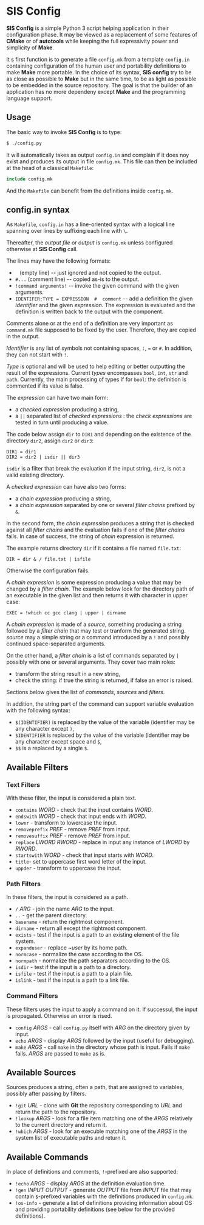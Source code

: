 # SIS Config

**SIS Config** is a simple Python 3 script helping application in their configuration phase. It may be viewed as a replacement of some features of **CMake** or of **autotools** while keeping the full expressivity power and simplicity of **Make**.

It s first function is to generate a file `config.mk` from a template `config.in` containing configuration of the human user and portability definitions to make **Make** more portable. In the choice of its syntax, **SIS config** try to be as close as possible to **Make** but in the same time, to be as light as possible to be embedded in the source repository. The goal is that the builder of an application has no more dependeny except **Make** and the programming language support.



## Usage

The basic way to invoke **SIS Config** is to type:

```sh
$ ./config.py
```

It will automatically takes as output `config.in` and complain if it does noy exist and produces its output in file `config.mk`. This file can then be included at the head of a classical `Makefile`:

```makefile
include config.mk
```

And the `Makefile` can benefit from the definitions inside `config.mk`.



## config.in syntax

As `Makefile`, `config.in` has a line-oriented syntax with a logical line spanning over lines by suffixing each line with `\`.

Thereafter, the _output file_ or _output_ is `config.mk` unless configured otherwise at **SIS Config** call.

The lines may have the following formats:

* ` ` (empty line) -- just ignored and not copied to the output.
* `#...` (comment line) -- copied as-is to the output.
* `!command arguments!` -- invoke the given command with the given arguments.
* `IDENTIFER:TYPE = EXPRESSION  #  comment` -- add a definition the given _identifier_ and the given _expression_. The expression is evaluated and the definition is written back to the output with the component.

Comments alone or at the end of a definition are very important as `command.mk` file supposed to be fixed by the user. Therefore, they are copied in the output.

_Identifier_ is any list of symbols not containing spaces, `:`, `=` or `#`. In addition, they can not start with `!`.

_Type_ is optional and will be used to help editing or better outputting the result of the expressions. Current _types_ encompasses `bool`, `int`, `str` and `path`. Currently, the main processing of types if for `bool`: the definition is commented if its value is false.


The _expression_ can have two main form:
* a _checked expression_ producing a string,
* a `||` separated list of _checked expressions_ : the _check expressions_ are tested in turn until producing a value.

The code below assign `dir` to `DIR1` and depending on the existence of the directory `dir2`, assign `dir2` or `dir3`:

```
DIR1 = dir1
DIR2 = dir2 | isdir || dir3
```

`isdir` is a filter that break the evaluation if the input string, `dir2`, is not a valid existing directory.


A _checked expression_ can have also two forms:
* a _chain expression_ producing a string,
* a _chain expression_ separated by one or several _filter chains_ prefixed by `&`.

In the second form, the _chain expression_ produces a string that is checked against all _filter chains_ and the evaluation fails if one of the _filter chains_ fails. In case of success, the string of _chain_ expression is returned.

The example returns directory `dir` if it contains a file named `file.txt`:

```
DIR = dir & / file.txt | isfile
```
Otherwise the configuration fails.


A _chain expression_ is some expression producing a value that may be changed by a _filter chain_. The example below look for the directory path of an executable in the given list and then returns it with character in upper case:

```
EXEC = !which cc gcc clang | upper | dirname
```

A _chain expression_ is made of a _source_, something producing a string followed by a _filter chain_ that may test or tranform the generated string. _source_ may a simple string or a command introduced by a `!` and possibly continued space-separated arguments.

On the other hand, a _filter chain_ is a list of commands separated by `|` possibly with one or several arguments. They cover two main roles:
* transform the string result in a new string,
* check the string: if true the string is returned, if false an error is raised.

Sections below gives the list of _commands_, _sources_ and _filters_.

In addition, the string part of the command can support variable evaluation with the following syntax:
* `$(IDENTIFIER)` is replaced by the value of the variable (identifier may be any character except `)`,
* `$IDENTIFIER` is replaced by the value of the variable (identifier may be any character except space and `$`,
* `$$` is a replaced by a single `$`.



## Available Filters

### Text Filters

With these filter, the input is considered a plain text.

* `contains` _WORD_ - check that the input contains _WORD_.
* `endswith` _WORD_ - check that input ends with _WORD_.
* `lower` - transform to lowercase the input.
* `removeprefix` _PREF_ - remove _PREF_ from input.
* `removesuffix` _PREF_ - remove _PREF_ from input.
* `replace` _LWORD_ _RWORD_ - replace in input any instance of _LWORD_ by _RWORD_.
* `startswith` _WORD_ - check that input starts with _WORD_.
* `title`- set to uppercase first word letter of the input.
* `uppder` - transform to uppercase the input.

### Path Filters

In these filters, the input is considered as a path.

* `/` _ARG_ - join the name _ARG_ to the input.
* `..` - get the parent directory.
* `basename` - return the rightmost component.
* `dirname` - return all except the rightmost component.
* `exists` - test if the input is a path to an existing element of the file system.
* `expanduser` - replace ~_user_ by its home path.
* `normcase` - normalize the case according to the OS.
* `normpath` - normalize the path separators according to the OS.
* `isdir` - test if the input is a path to a directory.
* `isfile` - test if the input is a path to a plain file.
* `islink` - test if the input is a path to a link file.

### Command Filters

These filters uses the input to apply a command on it. If successul, the input is propagated. Otherwise an error is rised.

* `config` _ARGS_ - call `config.py` itself with _ARG_ on the directory given by input.
* `echo` _ARGS_ - display _ARGS_ followed by the input (useful for debugging).
* `make` _ARGS_ - call `make` in the directory whose path is input. Fails if `make` fails. _ARGS_ are passed to `make` as is.



## Available Sources

Sources produces a string, often a path, that are assigned to variables, possibly after passing by filters.

* `!git` _URL_ - clone with **Git** the repository corresponding to _URL_ and return the path to the repository.
* `!lookup` _ARGS_ - look for a file item matching one of the _ARGS_ relatively to the current directory and return it.
* `!which` _ARGS_ - look for an execuble matching one of the _ARGS_ in the system list of executable paths and return it.


## Available Commands

In place of definitions and comments, `!`-prefixed are also supported:

* `!echo` _ARGS_ - display _ARGS_ at the definition evaluation time.
* `!gen` _INPUT_ _OUTPUT_ - generate _OUTPUT_ file from _INPUT_ file that may contain `$`-prefixed variables with the definitions produced in `config.mk`.
* `!os-info` - generate a list of definitions providing information about OS and providing portability definitions (see below for the provided definitions).





